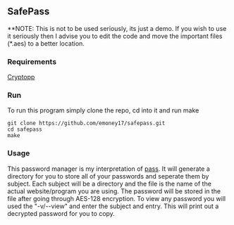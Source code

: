 ## SafePass
**NOTE: This is not to be used seriously, its just a demo. If you wish to use it seriously then I advise you to edit the code and move the important files (*.aes) to a better location.
### Requirements
[Cryptopp](https://github.com/weidai11/cryptopp)
### Run
To run this program simply clone the repo, cd into it and run make
 ```
 git clone https://github.com/emoney17/safepass.git
 cd safepass
 make
 ```
### Usage
This password manager is my interpretation of [pass](https://www.passwordstore.org/).
It will generate a directory for you to store all of your passwords and seperate them by subject. Each subject will be a directory and the file is the name of the actual website/program you are using. The password will be stored in the file after going through AES-128 encryption. To view any password you will used the "-v/--view" and enter the subject and entry. This will print out a decrypted password for you to copy.
